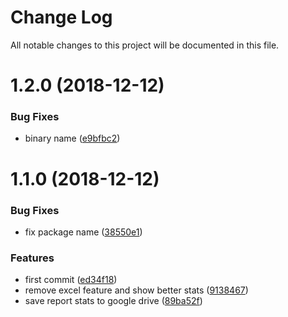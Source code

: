 # Change Log

All notable changes to this project will be documented in this file.

<a name="1.2.0"></a>
# 1.2.0 (2018-12-12)


### Bug Fixes

* binary name ([e9bfbc2](https://github.com/SUI-Components/sui/commit/e9bfbc2))



<a name="1.1.0"></a>
# 1.1.0 (2018-12-12)


### Bug Fixes

* fix package name ([38550e1](https://github.com/SUI-Components/sui/commit/38550e1))


### Features

* first commit ([ed34f18](https://github.com/SUI-Components/sui/commit/ed34f18))
* remove excel feature and show better stats ([9138467](https://github.com/SUI-Components/sui/commit/9138467))
* save report stats to google drive ([89ba52f](https://github.com/SUI-Components/sui/commit/89ba52f))



